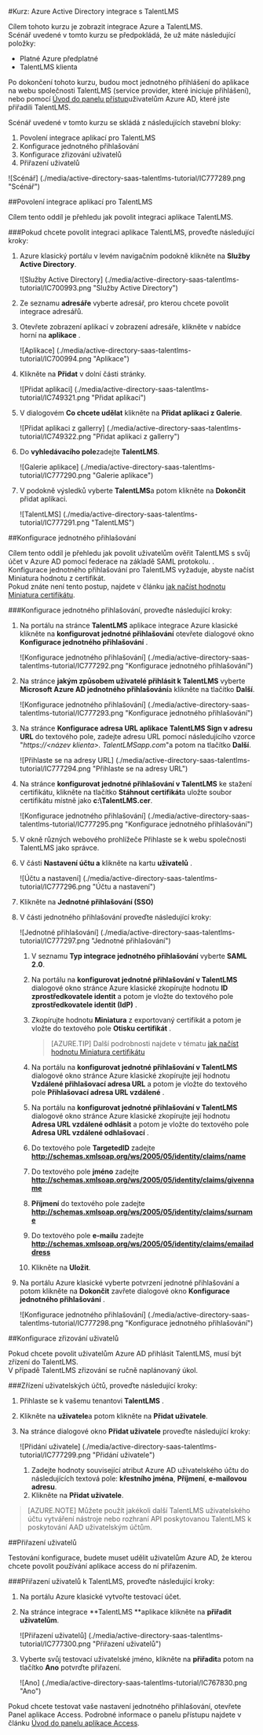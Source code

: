 <properties 
    pageTitle="Kurz: Azure Active Directory integrace s TalentLMS | Microsoft Azure" 
    description="Naučte se používat TalentLMS s Azure Active Directory povolit jednotné přihlašování, automatizované zřizování a další!" 
    services="active-directory" 
    authors="jeevansd"  
    documentationCenter="na" 
    manager="femila"/>
<tags 
    ms.service="active-directory" 
    ms.devlang="na" 
    ms.topic="article" 
    ms.tgt_pltfrm="na" 
    ms.workload="identity" 
    ms.date="09/11/2016" 
    ms.author="jeedes" />

#<a name="tutorial-azure-active-directory-integration-with-talentlms"></a>Kurz: Azure Active Directory integrace s TalentLMS
  
Cílem tohoto kurzu je zobrazit integrace Azure a TalentLMS.  
Scénář uvedené v tomto kurzu se předpokládá, že už máte následující položky:

-   Platné Azure předplatné
-   TalentLMS klienta
  
Po dokončení tohoto kurzu, budou moct jednotného přihlášení do aplikace na webu společnosti TalentLMS (service provider, které iniciuje přihlášení), nebo pomocí [Úvod do panelu přístup](active-directory-saas-access-panel-introduction.md)uživatelům Azure AD, které jste přiřadili TalentLMS.
  
Scénář uvedené v tomto kurzu se skládá z následujících stavební bloky:

1.  Povolení integrace aplikací pro TalentLMS
2.  Konfigurace jednotného přihlašování
3.  Konfigurace zřizování uživatelů
4.  Přiřazení uživatelů

![Scénář] (./media/active-directory-saas-talentlms-tutorial/IC777289.png "Scénář")

##<a name="enabling-the-application-integration-for-talentlms"></a>Povolení integrace aplikací pro TalentLMS
  
Cílem tento oddíl je přehledu jak povolit integraci aplikace TalentLMS.

###<a name="to-enable-the-application-integration-for-talentlms-perform-the-following-steps"></a>Pokud chcete povolit integraci aplikace TalentLMS, proveďte následující kroky:

1.  Azure klasický portálu v levém navigačním podokně klikněte na **Služby Active Directory**.

    ![Služby Active Directory] (./media/active-directory-saas-talentlms-tutorial/IC700993.png "Služby Active Directory")

2.  Ze seznamu **adresáře** vyberte adresář, pro kterou chcete povolit integrace adresářů.

3.  Otevřete zobrazení aplikací v zobrazení adresáře, klikněte v nabídce horní na **aplikace** .

    ![Aplikace] (./media/active-directory-saas-talentlms-tutorial/IC700994.png "Aplikace")

4.  Klikněte na **Přidat** v dolní části stránky.

    ![Přidat aplikaci] (./media/active-directory-saas-talentlms-tutorial/IC749321.png "Přidat aplikaci")

5.  V dialogovém **Co chcete udělat** klikněte na **Přidat aplikaci z Galerie**.

    ![Přidat aplikaci z gallerry] (./media/active-directory-saas-talentlms-tutorial/IC749322.png "Přidat aplikaci z gallerry")

6.  Do **vyhledávacího pole**zadejte **TalentLMS**.

    ![Galerie aplikace] (./media/active-directory-saas-talentlms-tutorial/IC777290.png "Galerie aplikace")

7.  V podokně výsledků vyberte **TalentLMS**a potom klikněte na **Dokončit** přidat aplikaci.

    ![TalentLMS] (./media/active-directory-saas-talentlms-tutorial/IC777291.png "TalentLMS")

##<a name="configuring-single-sign-on"></a>Konfigurace jednotného přihlašování
  
Cílem tento oddíl je přehledu jak povolit uživatelům ověřit TalentLMS s svůj účet v Azure AD pomocí federace na základě SAML protokolu. .  
Konfigurace jednotného přihlašování pro TalentLMS vyžaduje, abyste načíst Miniatura hodnotu z certifikát.  
Pokud znáte není tento postup, najdete v článku [jak načíst hodnotu Miniatura certifikátu](http://youtu.be/YKQF266SAxI).

###<a name="to-configure-single-sign-on-perform-the-following-steps"></a>Konfigurace jednotného přihlašování, proveďte následující kroky:

1.  Na portálu na stránce **TalentLMS** aplikace integrace Azure klasické klikněte na **konfigurovat jednotné přihlašování** otevřete dialogové okno **Konfigurace jednotného přihlašování** .

    ![Konfigurace jednotného přihlašování] (./media/active-directory-saas-talentlms-tutorial/IC777292.png "Konfigurace jednotného přihlašování")

2.  Na stránce **jakým způsobem uživatelé přihlásit k TalentLMS** vyberte **Microsoft Azure AD jednotného přihlašování**a klikněte na tlačítko **Další**.

    ![Konfigurace jednotného přihlašování] (./media/active-directory-saas-talentlms-tutorial/IC777293.png "Konfigurace jednotného přihlašování")

3.  Na stránce **Konfigurace adresa URL aplikace** **TalentLMS Sign v adresu URL** do textového pole, zadejte adresu URL pomocí následujícího vzorce "*https://\<název klienta\>. TalentLMSapp.com*"a potom na tlačítko **Další**.

    ![Přihlaste se na adresy URL] (./media/active-directory-saas-talentlms-tutorial/IC777294.png "Přihlaste se na adresy URL")

4.  Na stránce **konfigurovat jednotné přihlašování v TalentLMS** ke stažení certifikátu, klikněte na tlačítko **Stáhnout certifikát**a uložte soubor certifikátu místně jako **c:\\TalentLMS.cer**.

    ![Konfigurace jednotného přihlašování] (./media/active-directory-saas-talentlms-tutorial/IC777295.png "Konfigurace jednotného přihlašování")

5.  V okně různých webového prohlížeče Přihlaste se k webu společnosti TalentLMS jako správce.

6.  V části **Nastavení účtu a** klikněte na kartu **uživatelů** .

    ![Účtu a nastavení] (./media/active-directory-saas-talentlms-tutorial/IC777296.png "Účtu a nastavení")

7.  Klikněte na **Jednotné přihlašování (SSO)**

8.  V části jednotného přihlašování proveďte následující kroky:

    ![Jednotné přihlašování] (./media/active-directory-saas-talentlms-tutorial/IC777297.png "Jednotné přihlašování")

    1.  V seznamu **Typ integrace jednotného přihlašování** vyberte **SAML 2.0**.
    2.  Na portálu na **konfigurovat jednotné přihlašování v TalentLMS** dialogové okno stránce Azure klasické zkopírujte hodnotu **ID zprostředkovatele identit** a potom je vložte do textového pole **zprostředkovatele identit (IdP)** .
    3.  Zkopírujte hodnotu **Miniatura** z exportovaný certifikát a potom je vložte do textového pole **Otisku certifikát** .

        >[AZURE.TIP] Další podrobnosti najdete v tématu [jak načíst hodnotu Miniatura certifikátu](http://youtu.be/YKQF266SAxI)

    4.  Na portálu na **konfigurovat jednotné přihlašování v TalentLMS** dialogové okno stránce Azure klasické zkopírujte její hodnotu **Vzdálené přihlašovací adresa URL** a potom je vložte do textového pole **Přihlašovací adresa URL vzdálené** .
    5.  Na portálu na **konfigurovat jednotné přihlašování v TalentLMS** dialogové okno stránce Azure klasické zkopírujte její hodnotu **Adresa URL vzdálené odhlásit** a potom je vložte do textového pole **Adresa URL vzdálené odhlašovací** .
    6.  Do textového pole **TargetedID** zadejte **http://schemas.xmlsoap.org/ws/2005/05/identity/claims/name**
    7.  Do textového pole **jméno** zadejte **http://schemas.xmlsoap.org/ws/2005/05/identity/claims/givenname**
    8.  **Příjmení** do textového pole zadejte **http://schemas.xmlsoap.org/ws/2005/05/identity/claims/surname**
    9.  Do textového pole **e-mailu** zadejte **http://schemas.xmlsoap.org/ws/2005/05/identity/claims/emailaddress**
    10. Klikněte na **Uložit**.

9.  Na portálu Azure klasické vyberte potvrzení jednotné přihlašování a potom klikněte na **Dokončit** zavřete dialogové okno **Konfigurace jednotného přihlašování** .

    ![Konfigurace jednotného přihlašování] (./media/active-directory-saas-talentlms-tutorial/IC777298.png "Konfigurace jednotného přihlašování")

##<a name="configuring-user-provisioning"></a>Konfigurace zřizování uživatelů
  
Pokud chcete povolit uživatelům Azure AD přihlásit TalentLMS, musí být zřízení do TalentLMS.  
V případě TalentLMS zřizování se ručně naplánovaný úkol.

###<a name="to-provision-a-user-accounts-perform-the-following-steps"></a>Zřízení uživatelských účtů, proveďte následující kroky:

1.  Přihlaste se k vašemu tenantovi **TalentLMS** .

2.  Klikněte na **uživatele**a potom klikněte na **Přidat uživatele**.

3.  Na stránce dialogové okno **Přidat uživatele** proveďte následující kroky:

    ![Přidání uživatele] (./media/active-directory-saas-talentlms-tutorial/IC777299.png "Přidání uživatele")

    1.  Zadejte hodnoty související atribut Azure AD uživatelského účtu do následujících textová pole: **křestního jména**, **Příjmení**, **e-mailovou adresu**.
    2.  Klikněte na **Přidat uživatele**.

>[AZURE.NOTE] Můžete použít jakékoli další TalentLMS uživatelského účtu vytváření nástroje nebo rozhraní API poskytovanou TalentLMS k poskytování AAD uživatelským účtům.

##<a name="assigning-users"></a>Přiřazení uživatelů
  
Testování konfigurace, budete muset udělit uživatelům Azure AD, že kterou chcete povolit používání aplikace access do ní přiřazením.

###<a name="to-assign-users-to-talentlms-perform-the-following-steps"></a>Přiřazení uživatelů k TalentLMS, proveďte následující kroky:

1.  Na portálu Azure klasické vytvořte testovací účet.

2.  Na stránce integrace **TalentLMS **aplikace klikněte na **přiřadit uživatelům**.

    ![Přiřazení uživatelů] (./media/active-directory-saas-talentlms-tutorial/IC777300.png "Přiřazení uživatelů")

3.  Vyberte svůj testovací uživatelské jméno, klikněte na **přiřadit**a potom na tlačítko **Ano** potvrďte přiřazení.

    ![Ano] (./media/active-directory-saas-talentlms-tutorial/IC767830.png "Ano")
  
Pokud chcete testovat vaše nastavení jednotného přihlašování, otevřete Panel aplikace Access. Podrobné informace o panelu přístupu najdete v článku [Úvod do panelu aplikace Access](active-directory-saas-access-panel-introduction.md).